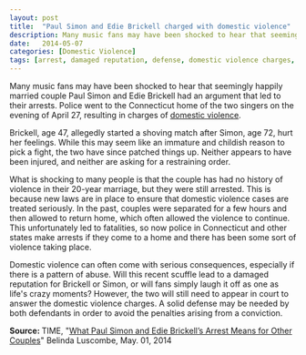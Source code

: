 ```yaml
---
layout: post
title:  "Paul Simon and Edie Brickell charged with domestic violence"
description: Many music fans may have been shocked to hear that seemingly happily married couple Paul Simon and Edie Brickell had an argument that led to their arrests. Police went to the Connecticut home of the two singers on the evening of April 27, resulting in charges of domestic violence.
date:   2014-05-07
categories: [Domestic Violence] 
tags: [arrest, damaged reputation, defense, domestic violence charges, penalties, serious consequences]
---
```


<p>Many music fans may have been shocked to hear that seemingly happily married couple Paul Simon and Edie Brickell had an argument that led to their arrests. Police went to the Connecticut home of the two singers on the evening of April 27, resulting in charges of <a href="/Domestic-Violence/Domestic-Violence.html">domestic violence</a>.</p><p>Brickell, age 47, allegedly started a shoving match after Simon, age 72, hurt her feelings. While this may seem like an immature and childish reason to pick a fight, the two have since patched things up. Neither appears to have been injured, and neither are asking for a restraining order.</p> <p>What is shocking to many people is that the couple has had no history of violence in their 20-year marriage, but they were still arrested. This is because new laws are in place to ensure that domestic violence cases are treated seriously. In the past, couples were separated for a few hours and then allowed to return home, which often allowed the violence to continue. This unfortunately led to fatalities, so now police in Connecticut and other states make arrests if they come to a home and there has been some sort of violence taking place.</p><p>Domestic violence can often come with serious consequences, especially if there is a pattern of abuse. Will this recent scuffle lead to a damaged reputation for Brickell or Simon, or will fans simply laugh it off as one as life's crazy moments? However, the two will still need to appear in court to answer the domestic violence charges. A solid defense may be needed by both defendants in order to avoid the penalties arising from a conviction.</p><p> <b>Source:&nbsp;</b>TIME, "<a href="http://time.com/81019/what-paul-simon-and-edie-brickells-arrest-means-for-other-couples/" target="_blank">What Paul Simon and Edie Brickell&rsquo;s Arrest Means for Other Couples</a>" Belinda Luscombe, May. 01, 2014 </p>